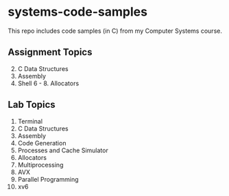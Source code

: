 # systems-code-samples
This repo includes code samples (in C) from my Computer Systems course.

## Assignment Topics
2. C Data Structures
3. Assembly
5. Shell
6 - 8. Allocators

## Lab Topics
1. Terminal
2. C Data Structures
3. Assembly
4. Code Generation
5. Processes and Cache Simulator
6. Allocators
7. Multiprocessing
8. AVX
9. Parallel Programming
10. xv6
